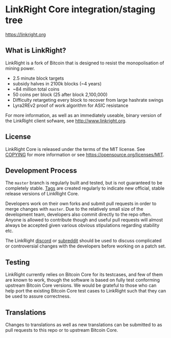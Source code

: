 LinkRight Core integration/staging tree
=====================================

https://linkright.org

What is LinkRight?
----------------

LinkRight is a fork of Bitcoin that is designed to resist the monopolisation of
mining power.
 - 2.5 minute block targets
 - subsidy halves in 2100k blocks (~4 years)
 - ~84 million total coins
 - 50 coins per block (25 after block 2,100,000)
 - Difficulty retargeting every block to recover from large hashrate swings
 - Lyra2REv2 proof of work algorithm for ASIC resistance

For more information, as well as an immediately useable, binary version of
the LinkRight client sofware, see http://www.linkright.org.

License
-------

LinkRight Core is released under the terms of the MIT license. See [COPYING](COPYING) for more
information or see https://opensource.org/licenses/MIT.

Development Process
-------------------

The `master` branch is regularly built and tested, but is not guaranteed to be
completely stable. [Tags](https://github.com/linkright/linkright/tags) are created
regularly to indicate new official, stable release versions of LinkRight Core.

Developers work on their own forks and submit pull requests in order to merge
changes with `master`. Due to the relatively small size of the development team,
developers also commit directly to the repo often. Anyone is allowed to contribute
though and useful pull requests will almost always be accepted given various
obvious stipulations regarding stability etc. 

The LinkRight [discord](https://discord.gg/Yb6EHNy) or [subreddit](https://reddit.com/r/linkright)
should be used to discuss complicated or controversial changes with the developers 
before working on a patch set.

Testing
-------

LinkRight currently relies on Bitcoin Core for its testcases, and few of them are
known to work, though the software is based on fully test conforming upstream 
Bitcoin Core versions. We would be grateful to those who can help port the existing
Bitcoin Core test cases to LinkRight such that they can be used to assure correctness.

Translations
------------

Changes to translations as well as new translations can be submitted to as pull
requests to this repo or to upstream Bitcoin Core.
